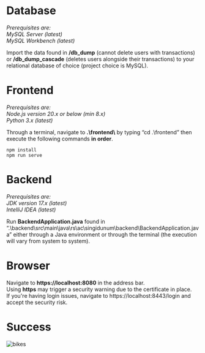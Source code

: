 # Database
*Prerequisites are: \
MySQL Server (latest) \
MySQL Workbench (latest)*

Import the data found in **/db_dump** (cannot delete users with transactions) or **/db_dump_cascade** (deletes users alongside their transactions) to your relational database of choice (project
choice is MySQL). 
# Frontend
*Prerequisites are: \
Node.js version 20.x or below (min 8.x) \
Python 3.x (latest)* 

Through a terminal, navigate to **.\\frontend\\** by typing “cd .\frontend” then execute the
following commands **in order**.
```
npm install
npm run serve
```
# Backend
*Prerequisites are: \
JDK version 17.x (latest) \
IntelliJ IDEA (latest)*

Run **BackendApplication.java** found in
“.\backend\src\main\java\rs\ac\singidunum\backend\BackendApplication.java” either
through a Java environment or through the terminal (the execution will vary from
system to system).

# Browser
Navigate to **https://localhost:8080** in the address bar. \
Using **https** may trigger a security warning due to the certificate in place. \
If you're having login issues, navigate to https://localhost:8443/login and accept the security risk.
# Success
![bikes](https://github.com/44filip/project-x/assets/100999946/27f846f1-8d37-41b0-a151-fdf8c6916804)
